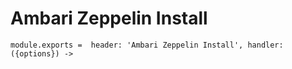 
# Ambari Zeppelin Install

    module.exports =  header: 'Ambari Zeppelin Install', handler: ({options}) ->


